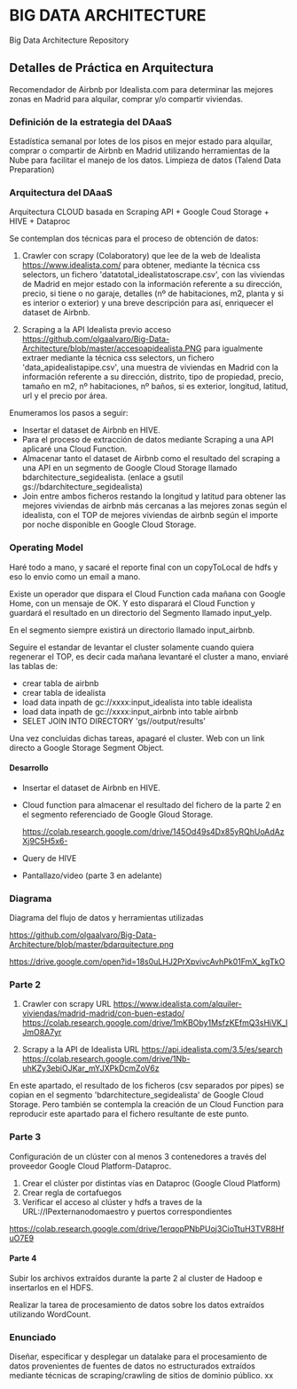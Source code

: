 # BIG DATA ARCHITECTURE
Big Data Architecture Repository

## Detalles de Práctica en Arquitectura
Recomendador de Airbnb por Idealista.com para determinar las mejores zonas en Madrid para alquilar, comprar y/o compartir viviendas.

### Definición de la estrategia del DAaaS
Estadística semanal por lotes de los pisos en mejor estado para alquilar, comprar o compartir de Airbnb en Madrid utilizando herramientas de la Nube para facilitar el manejo de los datos.
Limpieza de datos (Talend Data Preparation)

### Arquitectura del DAaaS
Arquitectura CLOUD basada en Scraping API + Google Coud Storage + HIVE + Dataproc

Se contemplan dos técnicas para el proceso de obtención de datos:

1. Crawler con scrapy (Colaboratory) que lee de la web de Idealista https://www.idealista.com/ para obtener, mediante la técnica css selectors, un fichero 'datatotal_idealistatoscrape.csv', con las viviendas de Madrid en mejor estado con la información referente a su dirección, precio, si tiene o no garaje, detalles (nº de habitaciones, m2, planta y si es interior o exterior) y una breve descripción para así, enriquecer el dataset de Airbnb.

2. Scraping a la API Idealista previo acceso https://github.com/olgaalvaro/Big-Data-Architecture/blob/master/accesoapidealista.PNG para igualmente extraer mediante la técnica css selectors, un fichero 'data_apidealistapipe.csv', una muestra de viviendas en Madrid con la información referente a su dirección, distrito, tipo de propiedad, precio, tamaño en m2, nº habitaciones, nº baños, si es exterior, longitud, latitud, url y el precio por área.

Enumeramos los pasos a seguir:

- Insertar el dataset de Airbnb en HIVE.
- Para el proceso de extracción de datos mediante Scraping a una API aplicaré una Cloud Function.
- Almacenar tanto el dataset de Airbnb como el resultado del scraping a una API en un segmento de Google Cloud Storage llamado bdarchitecture_segidealista.  (enlace a gsutil gs://bdarchitecture_segidealista)
- Join entre ambos ficheros restando la longitud y latitud para obtener las mejores viviendas de airbnb más cercanas a las mejores zonas según el idealista, con el TOP de mejores viviendas de airbnb según el importe por noche disponible en Google Cloud Storage.

### Operating Model
Haré todo a mano, y sacaré el reporte final con un copyToLocal de hdfs y eso lo envio como un email a mano.

Existe un operador que dispara el Cloud Function cada mañana con Google Home, con un mensaje de OK. Y esto disparará el Cloud Function y guardará el resultado en un directorio del Segmento llamado input_yelp.

En el segmento siempre existirá un directorio llamado input_airbnb.

Seguire el estandar de levantar el cluster solamente cuando quiera regenerar el TOP, es decir cada mañana levantaré el cluster  a mano, enviaré las tablas de:

- crear tabla de airbnb
- crear tabla de idealista
- load data inpath de gc://xxxx:input_idealista into table idealista
- load data inpath de gc://xxxx:input_airbnb into table airbnb
- SELET JOIN INTO DIRECTORY 'gs//output/results'

Una vez concluidas dichas tareas, apagaré el cluster.
Web con un link directo a Google Storage Segment Object.

#### Desarrollo

- Insertar el dataset de Airbnb en HIVE.

- Cloud function para almacenar el resultado del fichero de la parte 2 en el segmento referenciado de Google Gloud Storage.
  
  https://colab.research.google.com/drive/145Od49s4Dx85yRQhUoAdAzXj9C5H5x6-

- Query de HIVE
- Pantallazo/video (parte 3 en adelante)


### Diagrama
Diagrama del flujo de datos y herramientas utilizadas

https://github.com/olgaalvaro/Big-Data-Architecture/blob/master/bdarquitecture.png

https://drive.google.com/open?id=18s0uLHJ2PrXpvivcAvhPk01FmX_kgTkO


### Parte 2 

1. Crawler con scrapy URL https://www.idealista.com/alquiler-viviendas/madrid-madrid/con-buen-estado/
https://colab.research.google.com/drive/1mKBOby1MsfzKEfmQ3sHiVK_lJmO8A7yr

2. Scrapy a la API de Idealista URL https://api.idealista.com/3.5/es/search  
https://colab.research.google.com/drive/1Nb-uhKZy3ebiOJKar_mYJXPkDcmZoV6z

En este apartado, el resultado de los ficheros (csv separados por pipes) se copian en el segmento 'bdarchitecture_segidealista' de Google Cloud Storage. Pero también se contempla la creación de un Cloud Function para reproducir este apartado para el fichero resultante de este punto.

### Parte 3

Configuración de un clúster con al menos 3 contenedores a través del proveedor Google Cloud Platform-Dataproc.

1. Crear el clúster por distintas vías en Dataproc (Google Cloud Platform)
2. Crear regla de cortafuegos
3. Verificar el acceso al clúster y hdfs a traves de la URL://IPexternanodomaestro y puertos correspondientes

https://colab.research.google.com/drive/1erqopPNbPUoj3CioTtuH3TVR8HfuO7E9


#### Parte 4

Subir los archivos extraídos durante la parte 2 al cluster de Hadoop e insertarlos en el HDFS.

Realizar la tarea de procesamiento de datos sobre los datos extraídos utilizando WordCount.


### Enunciado
Diseñar, especificar y desplegar un datalake para el procesamiento de datos provenientes de fuentes de datos no estructurados extraídos mediante técnicas de scraping/crawling de sitios de dominio público.
xx
